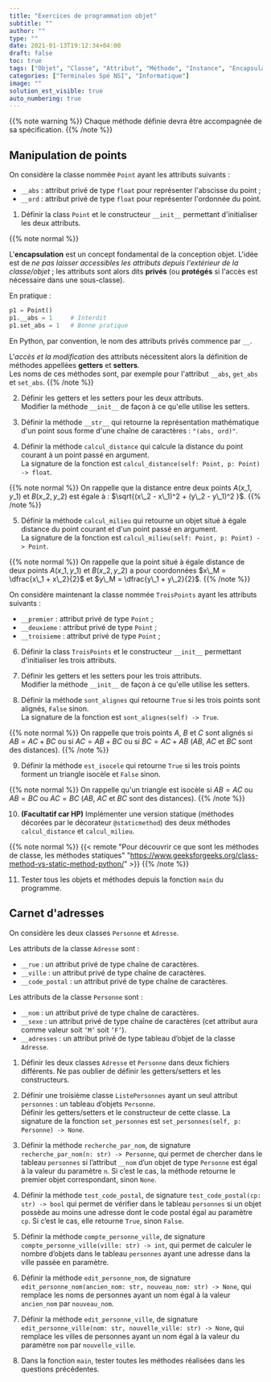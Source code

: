 ```yaml
---
title: "Exercices de programmation objet"
subtitle: ""
author: ""
type: ""
date: 2021-01-13T19:12:34+04:00
draft: false
toc: true
tags: ["Objet", "Classe", "Attribut", "Méthode", "Instance", "Encapsulation"]
categories: ["Terminales Spé NSI", "Informatique"]
image: ""
solution_est_visible: true
auto_numbering: true
---
```


{{% note warning %}}
Chaque méthode définie devra être accompagnée de sa spécification.
{{% /note %}}

## Manipulation de points

On considère la classe nommée `Point` ayant les attributs suivants :

- `__abs` : attribut privé de type `float` pour représenter l'abscisse du point ;
- `__ord` : attribut privé de type `float` pour représenter l'ordonnée du point.

1. Définir la class `Point` et le constructeur `__init__` permettant d'initialiser les deux attributs.

{{% note normal %}}

L'**encapsulation** est un concept fondamental de la conception objet. L'idée est de *ne pas laisser accessibles les attributs depuis l'extérieur de la classe/objet* ; les attributs sont alors dits **privés** (ou **protégés** si l'accès est nécessaire dans une sous-classe).

En pratique
:

```python
p1 = Point()
p1.__abs = 1     # Interdit
p1.set_abs = 1   # Bonne pratique
```

En Python, par convention, le nom des attributs privés commence par `__`.

L'*accès et la modification* des attributs nécessitent alors la définition de méthodes appellées **getters** et **setters**.\
Les noms de ces méthodes sont, par exemple pour l'attribut `__abs`, `get_abs` et `set_abs`.
{{% /note %}}

2. Définir les getters et les setters pour les deux attributs.\
Modifier la méthode `__init__` de façon à ce qu'elle utilise les setters.

3. Définir la méthode `__str__` qui retourne la représentation mathématique d'un point sous forme d'une chaîne de caractères : `"(abs, ord)"`.

4. Définir la méthode `calcul_distance` qui calcule la distance du point courant à un point passé en argument.\
La signature de la fonction est `calcul_distance(self: Point, p: Point) -> float`.

{{% note normal %}}
On rappelle que la distance entre deux points $A(x\_1, y\_1)$ et $B(x\_2, y\_2)$ est égale à : $\sqrt{(x\_2 - x\_1)^2 + (y\_2 - y\_1)^2 }$.
{{% /note %}}

5. Définir la méthode `calcul_milieu` qui retourne un objet situé à égale distance du point courant et d'un point passé en argument.\
La signature de la fonction est `calcul_milieu(self: Point, p: Point) -> Point`.

{{% note normal %}}
On rappelle que la point situé à égale distance de deux points $A(x\_1, y\_1)$ et $B(x\_2, y\_2)$ a pour coordonnées $x\_M = \dfrac{x\_1 + x\_2}{2}$ et $y\_M = \dfrac{y\_1 + y\_2}{2}$.
{{% /note %}}

On considère maintenant la classe nommée `TroisPoints` ayant les attributs suivants :

- `__premier` : attribut privé de type `Point` ;
- `__deuxieme` : attribut privé de type `Point` ;
- `__troisieme` : attribut privé de type `Point` ;

6. Définir la class `TroisPoints` et le constructeur `__init__` permettant d'initialiser les trois attributs.

7. Définir les getters et les setters pour les trois attributs.\
Modifier la méthode `__init__` de façon à ce qu'elle utilise les setters.

8. Définir la méthode `sont_alignes` qui retourne `True` si les trois points sont alignés, `False` sinon.\
La signature de la fonction est `sont_alignes(self) -> True`.

{{% note normal %}}
On rappelle que trois points $A$, $B$ et $C$ sont alignés si $AB=AC+BC$ ou si $AC=AB+BC$ ou si $BC=AC+AB$ ($AB$, $AC$ et $BC$ sont des distances).
{{% /note %}}

9. Définir la méthode `est_isocele` qui retourne `True` si les trois points forment un triangle isocèle et `False` sinon.

{{% note normal %}}
On rappelle qu'un triangle est isocèle si $AB=AC$ ou $AB=BC$ ou $AC=BC$ ($AB$, $AC$ et $BC$ sont des distances).
{{% /note %}}

10. **(Facultatif car HP)** Implémenter une version statique (méthodes décorées par le décorateur `@staticmethod`) des deux méthodes `calcul_distance` et `calcul_milieu`.

{{% note normal %}}
{{< remote "Pour découvrir ce que sont les méthodes de classe, les méthodes statiques" "https://www.geeksforgeeks.org/class-method-vs-static-method-python/" >}}
{{% /note %}}

11. Tester tous les objets et méthodes depuis la fonction `main` du programme.

## Carnet d'adresses

On considère les deux classes `Personne` et `Adresse`.

Les attributs de la classe `Adresse` sont :

- `__rue` : un attribut privé de type chaîne de caractères.
- `__ville` : un attribut privé de type chaîne de caractères.
- `__code_postal` : un attribut privé de type chaîne de caractères.

Les attributs de la classe `Personne` sont :

- `__nom` : un attribut privé de type chaîne de caractères.
- `__sexe` : un attribut privé de type chaîne de caractères (cet attribut aura comme valeur soit
`’M’` soit `’F’`).
- `__adresses` : un attribut privé de type tableau d’objet de la classe `Adresse`.

1. Définir les deux classes `Adresse` et `Personne` dans deux fichiers différents. Ne pas oublier de
définir les getters/setters et les constructeurs.

2. Définir une troisième classe `ListePersonnes` ayant un seul attribut `personnes` : un tableau
d’objets `Personne`.\
Définir les getters/setters et le constructeur de cette classe. La signature de la fonction `set_personnes` est `set_personnes(self, p: Personne) -> None`.

3. Définir la méthode `recherche_par_nom`, de signature `recherche_par_nom(n: str) -> Personne`, qui permet de chercher dans le tableau `personnes` si l’attribut `__nom` d’un objet de type `Personne` est égal à la valeur du paramètre `n`. Si c’est le cas, la méthode retourne le premier objet correspondant, sinon `None`.

4. Définir la méthode `test_code_postal`, de signature `test_code_postal(cp: str) -> bool` qui permet de vérifier dans le tableau `personnes` si un objet possède au moins une adresse dont le code postal égal au paramètre `cp`. Si c’est le cas, elle retourne `True`, sinon `False`.

5. Définir la méthode `compte_personne_ville`, de signature `compte_personne_ville(ville: str) -> int`, qui permet de calculer le nombre d’objets dans le tableau `personnes` ayant une adresse dans la ville passée en paramètre.

6. Définir la méthode `edit_personne_nom`, de signature `edit_personne_nom(ancien_nom: str, nouveau_nom: str) -> None`, qui remplace les noms
de personnes ayant un nom égal à la valeur `ancien_nom` par `nouveau_nom`.

7. Définir la méthode `edit_personne_ville`, de signature `edit_personne_ville(nom: str, nouvelle_ville: str) -> None`, qui remplace les villes
de personnes ayant un nom égal à la valeur du paramètre `nom` par `nouvelle_ville`.

8. Dans la fonction `main`, tester toutes les méthodes réalisées dans les questions précédentes.
